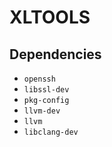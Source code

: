 # XLTOOLS

## Dependencies

* `openssh`
* `libssl-dev`
* `pkg-config`
* `llvm-dev`
* `llvm`
* `libclang-dev`